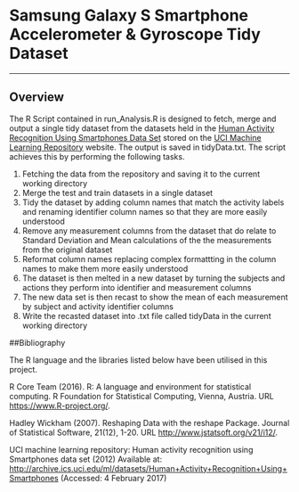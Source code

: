 # Samsung Galaxy S Smartphone Accelerometer & Gyroscope Tidy Dataset

***

## Overview
The R Script contained in run_Analysis.R is designed to fetch, merge and output a single tidy dataset from the datasets held in the [Human Activity Recognition Using Smartphones Data Set](http://archive.ics.uci.edu/ml/datasets/Human+Activity+Recognition+Using+Smartphones) stored on the [UCI Machine Learning Repository](http://archive.ics.uci.edu/ml/index.html) website. The output is saved in tidyData.txt. The script achieves this by performing the following tasks.
1.	Fetching the data from the repository and saving it to the current working directory
2.	Merge the test and train datasets in a single dataset
3.	Tidy the dataset by adding column names that match the activity labels and renaming identifier column names so that they are more easily understood
4.	Remove any measurement columns from the dataset that do relate to Standard Deviation and Mean calculations of the the measurements from the original dataset
5.	Reformat column names replacing complex formattting in the column names to make them more easily understood
6.	The dataset is then melted in a new dataset by turning the subjects and actions they perform into identifier and measurement columns
7.	The new data set is then recast to show the mean of each measurement by subject and activity identifier columns
8.	Write the recasted dataset into .txt file called tidyData in the current working directory

##Bibliography

The R language and the libraries listed below have been utilised in this project.

R Core Team (2016). R: A language and environment for statistical computing. R Foundation for Statistical Computing, Vienna, Austria. URL https://www.R-project.org/.

Hadley Wickham (2007). Reshaping Data with the reshape Package. Journal of Statistical Software, 21(12), 1-20. URL http://www.jstatsoft.org/v21/i12/.

UCI machine learning repository: Human activity recognition using Smartphones data set (2012) Available at: http://archive.ics.uci.edu/ml/datasets/Human+Activity+Recognition+Using+Smartphones (Accessed: 4 February 2017)

